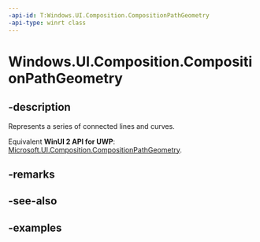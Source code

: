 ```yaml
---
-api-id: T:Windows.UI.Composition.CompositionPathGeometry
-api-type: winrt class
---
```


<!-- Class syntax.
public class CompositionPathGeometry : CompositionGeometry, CompositionGeometry
-->

# Windows.UI.Composition.CompositionPathGeometry

## -description

Represents a series of connected lines and curves.

Equivalent **WinUI 2 API for UWP**: [Microsoft.UI.Composition.CompositionPathGeometry](/windows/winui/api/microsoft.ui.composition.compositionpathgeometry).

## -remarks

## -see-also

## -examples

